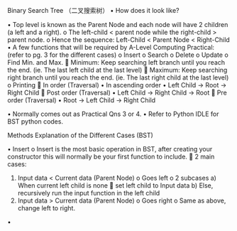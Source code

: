  Binary Search Tree （二叉搜索树）
•	How does it look like?








•	Top level is known as the Parent Node and each node will have 2 children (a left and a right).
o	The left-child < parent node while the right-child > parent node.
o	Hence the sequence: Left-Child < Parent Node < Right-Child
•	A few functions that will be required by A-Level Computing Practical: (refer to pg. 3 for the different cases)
o	Insert 
o	Search
o	Delete
o	Update
o	Find Min. and Max.
	Minimum: Keep searching left branch until you reach the end. (ie. The last left child at the last level)
	Maximum: Keep searching right branch until you reach the end. (ie. The last right child at the last level)
o	Printing 
	In order (Traversal)
•	In ascending order
•	Left Child → Root → Right Child 
	Post order (Traversal)
•	Left Child → Right Child → Root
	Pre order (Traversal)
•	Root → Left Child → Right Child

•	Normally comes out as Practical Qns 3 or 4.
•	Refer to Python IDLE for BST python codes.

 











Methods Explanation of the Different Cases (BST)

•	Insert
o	Insert is the most basic operation in BST, after creating your constructor this will normally be your first function to include.
	2 main cases:
1)	Input data < Current data (Parent Node)
o	Goes left
o	2 subcases
a)	When current left child is none  set left child to Input data
b)	Else, recursively run the input function in the left child
2)	Input data > Current data (Parent Node)
o	Goes right
o	Same as above, change left to right.

•	
